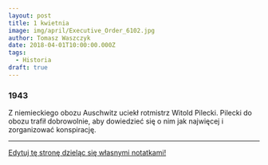 ```yaml
---
layout: post
title: 1 kwietnia
image: img/april/Executive_Order_6102.jpg
author: Tomasz Waszczyk
date: 2018-04-01T10:00:00.000Z
tags:
  - Historia
draft: true
---
```


### 1943

Z niemieckiego obozu Auschwitz uciekł rotmistrz Witold Pilecki. Pilecki do obozu trafił dobrowolnie, aby dowiedzieć się o nim jak najwięcej i zorganizować konspirację.

---

<a href="https://github.com/TomaszWaszczyk/historia.waszczyk.com/edit/master/src/content/april-1.md" target="_blank">Edytuj tę stronę dzieląc się własnymi notatkami!</a>
